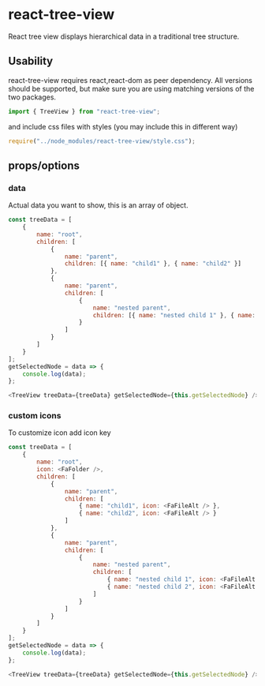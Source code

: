 # react-tree-view

React tree view displays hierarchical data in a traditional tree structure.

## Usability

react-tree-view requires react,react-dom as peer dependency. All versions should be supported, but make sure you are using matching versions of the two packages.

```javascript
import { TreeView } from "react-tree-view";
```

and include css files with styles (you may include this in different way)

```javascript
require("../node_modules/react-tree-view/style.css");
```

## props/options

### data

Actual data you want to show, this is an array of object.

```javascript
const treeData = [
    {
        name: "root",
        children: [
            {
                name: "parent",
                children: [{ name: "child1" }, { name: "child2" }]
            },
            {
                name: "parent",
                children: [
                    {
                        name: "nested parent",
                        children: [{ name: "nested child 1" }, { name: "nested child 2" }]
                    }
                ]
            }
        ]
    }
];
getSelectedNode = data => {
    console.log(data);
};

<TreeView treeData={treeData} getSelectedNode={this.getSelectedNode} />;
```

### custom icons

To customize icon add icon key

```javascript
const treeData = [
    {
        name: "root",
        icon: <FaFolder />,
        children: [
            {
                name: "parent",
                children: [
                    { name: "child1", icon: <FaFileAlt /> },
                    { name: "child2", icon: <FaFileAlt /> }
                ]
            },
            {
                name: "parent",
                children: [
                    {
                        name: "nested parent",
                        children: [
                            { name: "nested child 1", icon: <FaFileAlt /> },
                            { name: "nested child 2", icon: <FaFileAlt /> }
                        ]
                    }
                ]
            }
        ]
    }
];
getSelectedNode = data => {
    console.log(data);
};

<TreeView treeData={treeData} getSelectedNode={this.getSelectedNode} />;
```
